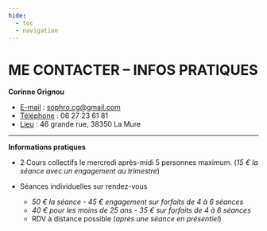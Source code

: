 ```yaml
---
hide:
  - toc
  - navigation
---
```


# ME CONTACTER – INFOS PRATIQUES


**Corinne Grignou**

* <u>E-mail</u> : sophro.cg@gmail.com
* <u>Téléphone</u> : 06 27 23 61 81
* <u>Lieu</u> : 46 grande rue, 38350 La Mure

---

**Informations pratiques**
 
* 2 Cours collectifs le mercredi après-midi 5 personnes maximum. (*15 € la séance avec un engagement au trimestre*)
 
* Séances individuelles sur rendez-vous 
    * *50 € la séance - 45 € engagement sur forfaits de 4 à 6 séances*
    * *40 € pour les moins de 25 ans - 35 € sur forfaits de 4 à 6 séances*
    * RDV à distance possible (*après une séance en présentiel*)




<br>

<style>
  .md-content__button {
    display: none;
  }
</style>
